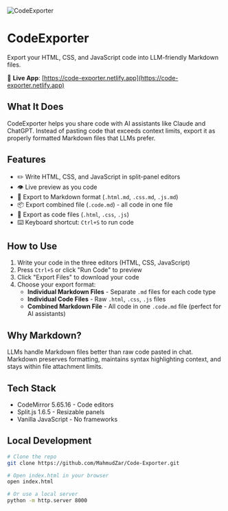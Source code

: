 ![CodeExporter](https://btbwydj81v.ufs.sh/f/CWKdRkIGFoyiCnKZFbIGFoyicWVC0j1QqSvlMdI84Tu2gmaR)

# CodeExporter

Export your HTML, CSS, and JavaScript code into LLM-friendly Markdown files.

🔗 **Live App**: [https://code-exporter.netlify.app](https://code-exporter.netlify.app)

## What It Does

CodeExporter helps you share code with AI assistants like Claude and ChatGPT. Instead of pasting code that exceeds context limits, export it as properly formatted Markdown files that LLMs prefer.

## Features

- ✏️ Write HTML, CSS, and JavaScript in split-panel editors
- 👁️ Live preview as you code
- 📄 Export to Markdown format (`.html.md`, `.css.md`, `.js.md`)
- 📦 Export combined file (`.code.md`) - all code in one file
- 💾 Export as code files (`.html`, `.css`, `.js`)
- ⌨️ Keyboard shortcut: `Ctrl+S` to run code

## How to Use

1. Write your code in the three editors (HTML, CSS, JavaScript)
2. Press `Ctrl+S` or click "Run Code" to preview
3. Click "Export Files" to download your code
4. Choose your export format:
   - **Individual Markdown Files** - Separate `.md` files for each code type
   - **Individual Code Files** - Raw `.html`, `.css`, `.js` files
   - **Combined Markdown File** - All code in one `.code.md` file (perfect for AI assistants)

## Why Markdown?

LLMs handle Markdown files better than raw code pasted in chat. Markdown preserves formatting, maintains syntax highlighting context, and stays within file attachment limits.

## Tech Stack

- CodeMirror 5.65.16 - Code editors
- Split.js 1.6.5 - Resizable panels
- Vanilla JavaScript - No frameworks

## Local Development

```bash
# Clone the repo
git clone https://github.com/MahmudZar/Code-Exporter.git

# Open index.html in your browser
open index.html

# Or use a local server
python -m http.server 8000
```